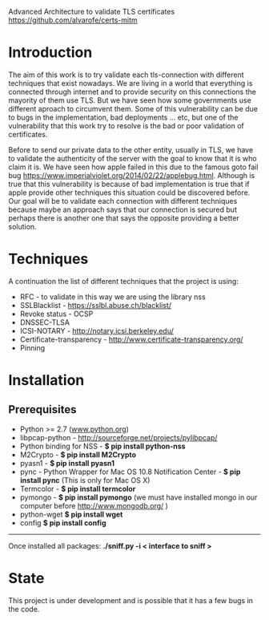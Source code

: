 Advanced Architecture to validate TLS certificates
<https://github.com/alvarofe/certs-mitm>

Introduction
============

The aim of this work is to try validate each tls-connection with different techniques that exist nowadays. We are living in a world that everything is connected through internet and to provide security on this connections the mayority of them use TLS. But we have seen how some governments use different aproach to circumvent them. Some of this vulnerability can be due to bugs in the implementation, bad deployments ... etc, but one of the vulnerability that this work try to resolve is the bad or poor validation of certificates.

Before to send our private data to the other entity, usually in TLS, we have to validate the authenticity of the server with the goal to know that it is who claim it is. We have seen how apple failed in this due to the famous goto fail bug  <https://www.imperialviolet.org/2014/02/22/applebug.html>. Although is true that this vulnerability is because of bad implementation is true that if apple provide other techniques this situation could be discovered before. Our goal will be to validate each connection with different techniques because maybe an approach says that our connection is secured but perhaps there is another one that says the opposite providing a better solution.

Techniques
==========

A continuation the list of different techniques that the project is using:
* RFC - to validate in this way we are using the library nss
* SSLBlacklist - <https://sslbl.abuse.ch/blacklist/>
* Revoke status - OCSP
* DNSSEC-TLSA
* ICSI-NOTARY - <http://notary.icsi.berkeley.edu/>
* Certificate-transparency - <http://www.certificate-transparency.org/>
* Pinning


Installation
============

  Prerequisites
  -------------
  * Python >= 2.7 (www.python.org)
  * libpcap-python - <http://sourceforge.net/projects/pylibpcap/>
  * Python binding for NSS - **$ pip install python-nss**
  * M2Crypto - **$ pip install M2Crypto**
  * pyasn1 - **$ pip install pyasn1**
  * pync - Python Wrapper for Mac OS 10.8 Notification Center - **$ pip install pync** (This is only for Mac OS X)
  * Termcolor - **$ pip install termcolor**
  * pymongo - **$ pip install pymongo** (we must have installed mongo in our computer before <http://www.mongodb.org/> )
  * python-wget **$ pip install wget**
  * config **$ pip install config**

---
Once installed all packages: **./sniff.py -i < interface to sniff >**


State
=====
This project is under development and is possible that it has a few bugs in the code.

